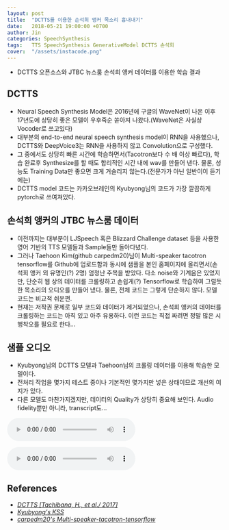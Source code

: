 ```yaml
---
layout: post
title:  "DCTTS를 이용한 손석희 앵커 목소리 흉내내기"
date:   2018-05-21 19:00:00 +0700
author: Jin
categories: SpeechSynthesis
tags:	TTS SpeechSynthesis GenerativeModel DCTTS 손석희
cover:  "/assets/instacode.png"
---
```


+	DCTTS 오픈소스와 JTBC 뉴스룸 손석희 앵커 데이터를 이용한 학습 결과

## DCTTS
+	Neural Speech Synthesis Model은 2016년에 구글의 WaveNet이 나온 이후 17년도에 상당히 좋은 모델이 우후죽순 쏟아져 나왔다.(WaveNet은 사실상 Vocoder로 쓰고있다)
+	대부분의 end-to-end neural speech synthesis model이 RNN을 사용했으나, DCTTS와 DeepVoice3는 RNN을 사용하지 않고 Convolution으로 구성했다. 
+	그 중에서도 상당히 빠른 시간에 학습하면서(Tacotron보다 수 배 이상 빠르다), 학습 완료후 Synthesize를 할 때도 합리적인 시간 내에 wav를 만들어 낸다. 물론, 성능도 Training Data만 좋으면 크게 거슬리지 않는다.(전문가가 아닌 일반이이 듣기에는)
+	DCTTS model 코드는 카카오브레인의 Kyubyong님의 코드가 가장 깔끔하게 pytorch로 쓰여져있다.


## 손석희 앵커의 JTBC 뉴스룸 데이터
+	이전까지는 대부분이 LJSpeech 혹은 Blizzard Challenge dataset 등을 사용한 영어 기반의 TTS 모델들과 Sample들만 돌아다녔다.
+	그러나 Taehoon Kim(github carpedm20)님이 Multi-speaker tacotron tensorflow를 Github에 업로드함과 동시에 샘플을 본인 홈페이지에 올리면서(손석희 앵커 외 유명인(?) 2명) 엄청난 주목을 받았다. 다소 noise와 기계음은 있었지만, 단순히 웹 상의 데이터를 크롤링하고 손쉽게(?) Tensorflow로 학습하여 그럴듯한 목소리의 오디오를 만들어 냈다. 물론, 전체 코드는 그렇게 단순하지 않다. 모델 코드는 비교적 쉬운편.
+	현재는 저작권 문제로 일부 코드와 데이터가 제거되었으나, 손석희 앵커의 데이터를 크롤링하는 코드는 아직 있고 아주 유용하다. 이런 코드는 직접 짜려면 정말 많은 시행착오를 필요로 한다...


## 샘플 오디오
+	Kyubyong님의 DCTTS 모델과 Taehoon님의 크롤링 데이터를 이용해 학습한 모델이다.
+	전처리 작업을 몇가지 테스트 중이나 기본적인 몇가지만 넣은 상태이므로 개선의 여지가 있다.
+	다른 모델도 마찬가지겠지만, 데이터의 Quality가 상당히 중요해 보인다. Audio fidelity뿐만 아니라, transcript도...

<audio ref='themeSong' src="https://raw.githubusercontent.com/yangyangii/yangyangii.github.io/master/assets/_posts/audios/son_1.mp3
" autoPlay loop></audio>

<source src="https://raw.githubusercontent.com/yangyangii/yangyangii.github.io/master/assets/_posts/audios/son_1.mp3
" type="audio/mpeg"></audio>

<audio src="https://raw.githubusercontent.com/yangyangii/yangyangii.github.io/master/assets/_posts/audios/son_1.mp3" controls loop> Unable to load song1. </audio>

<audio src="/assets/_posts/audios/son_1.mp3" controls loop> Unable to load song. </audio>


## References
+   <em>[DCTTS [Tachibana, H., et al./ 2017]](https://arxiv.org/pdf/1710.08969)</em>
+	<em>[Kyubyong's KSS](https://github.com/Kyubyong/kss)</em>
+	<em>[carpedm20's Multi-speaker-tacotron-tensorflow](https://github.com/carpedm20/multi-speaker-tacotron-tensorflow)</em>